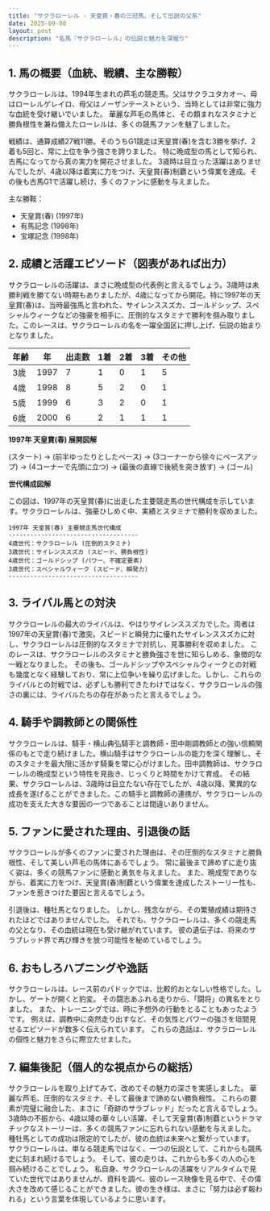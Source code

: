 ```yaml
---
title: "サクラローレル - 天皇賞・春の三冠馬、そして伝説の父系"
date: 2025-09-08
layout: post
description: "名馬『サクラローレル』の伝説と魅力を深堀り"
---
```


## 1. 馬の概要（血統、戦績、主な勝鞍）

サクラローレルは、1994年生まれの芦毛の競走馬。父はサクラユタカオー、母はローレルゲレイロ、母父はノーザンテーストという、当時としては非常に強力な血統を受け継いでいました。  華麗な芦毛の馬体と、その類まれなスタミナと勝負根性を兼ね備えたローレルは、多くの競馬ファンを魅了しました。

戦績は、通算成績27戦11勝。そのうちG1競走は天皇賞(春)を含む3勝を挙げ、2着も5回と、常に上位を争う強さを誇りました。  特に晩成型の馬として知られ、古馬になってから真の実力を開花させました。  3歳時は目立った活躍はありませんでしたが、4歳以降は着実に力をつけ、天皇賞(春)制覇という偉業を達成。その後も古馬G1で活躍し続け、多くのファンに感動を与えました。

主な勝鞍：

* 天皇賞(春) (1997年)
* 有馬記念 (1998年)
* 宝塚記念 (1998年)


## 2. 成績と活躍エピソード（図表があれば出力）

サクラローレルの活躍は、まさに晩成型の代表例と言えるでしょう。3歳時は未勝利戦を勝てない時期もありましたが、4歳になってから開花。特に1997年の天皇賞(春)は、当時最強馬と言われた、サイレンススズカ、ゴールドシップ、スペシャルウィークなどの強豪を相手に、圧倒的なスタミナで勝利を掴み取りました。このレースは、サクラローレルの名を一躍全国区に押し上げ、伝説の始まりとなりました。

| 年齢 | 年 | 出走数 | 1着 | 2着 | 3着 | その他 |
|---|---|---|---|---|---|---|
| 3歳 | 1997 | 7 | 1 | 0 | 1 | 5 |
| 4歳 | 1998 | 8 | 5 | 2 | 0 | 1 |
| 5歳 | 1999 | 6 | 3 | 2 | 0 | 1 |
| 6歳 | 2000 | 6 | 2 | 1 | 1 | 1 |


**1997年 天皇賞(春) 展開図解**

(スタート) → (前半ゆったりとしたペース) → (3コーナーから徐々にペースアップ) → (4コーナーで先頭に立つ) → (最後の直線で後続を突き放す) → (ゴール)


**世代構成図解**

この図は、1997年の天皇賞(春)に出走した主要競走馬の世代構成を示しています。サクラローレルは、強豪ひしめく中、実績とスタミナで勝利を収めました。

```
1997年 天皇賞(春) 主要競走馬世代構成
------------------------------------
4歳世代：サクラローレル (圧倒的スタミナ)
3歳世代：サイレンススズカ (スピード、勝負根性)
4歳世代：ゴールドシップ (パワー、不確定要素)
3歳世代：スペシャルウィーク (スピード、瞬発力)
------------------------------------
```

## 3. ライバル馬との対決

サクラローレルの最大のライバルは、やはりサイレンススズカでした。両者は1997年の天皇賞(春)で激突。スピードと瞬発力に優れたサイレンススズカに対し、サクラローレルは圧倒的なスタミナで対抗し、見事勝利を収めました。  このレースは、サクラローレルのスタミナと勝負強さを世に知らしめる、象徴的な一戦となりました。  その後も、ゴールドシップやスペシャルウィークとの対戦も幾度となく経験しており、常に上位争いを繰り広げました。しかし、これらのライバルとの対戦では、必ずしも勝利できたわけではなく、サクラローレルの強さの裏には、ライバルたちの存在があったと言えるでしょう。


## 4. 騎手や調教師との関係性

サクラローレルは、騎手・横山典弘騎手と調教師・田中剛調教師との強い信頼関係のもとで走り続けました。横山騎手はサクラローレルの能力を深く理解し、そのスタミナを最大限に活かす騎乗を常に心がけました。田中調教師は、サクラローレルの晩成型という特性を見抜き、じっくりと時間をかけて育成。  その結果、サクラローレルは、3歳時は目立たない存在でしたが、4歳以降、驚異的な成長を遂げることができました。この騎手と調教師の連携が、サクラローレルの成功を支えた大きな要因の一つであることは間違いありません。


## 5. ファンに愛された理由、引退後の話

サクラローレルが多くのファンに愛された理由は、その圧倒的なスタミナと勝負根性、そして美しい芦毛の馬体にあるでしょう。  常に最後まで諦めずに走り抜く姿は、多くの競馬ファンに感動と勇気を与えました。  また、晩成型でありながら、着実に力をつけ、天皇賞(春)制覇という偉業を達成したストーリー性も、ファンを惹きつけた要因と言えるでしょう。

引退後は、種牡馬となりました。  しかし、残念ながら、その繁殖成績は期待されたほどではありませんでした。  それでも、サクラローレルは、多くの競走馬の父となり、その血統は現在も受け継がれています。  彼の遺伝子は、将来のサラブレッド界で再び輝きを放つ可能性を秘めているでしょう。


## 6. おもしろハプニングや逸話

サクラローレルは、レース前のパドックでは、比較的おとなしい性格でした。しかし、ゲートが開くと豹変。  その闘志あふれる走りから、「闘将」の異名をとりました。  また、トレーニングでは、時に予想外の行動をとることもあったようです。  例えば、調教中に突然走り出すなど、その気性とパワーの強さを垣間見せるエピソードが数多く伝えられています。  これらの逸話は、サクラローレルの個性と魅力をさらに際立たせました。


## 7. 編集後記（個人的な視点からの総括）

サクラローレルを取り上げてみて、改めてその魅力の深さを実感しました。  華麗な芦毛、圧倒的なスタミナ、そして最後まで諦めない勝負根性。  これらの要素が完璧に融合した、まさに「奇跡のサラブレッド」だったと言えるでしょう。  3歳時の不振から、4歳以降の華々しい活躍、そして天皇賞(春)制覇というドラマチックなストーリーは、多くの競馬ファンに忘れられない感動を与えました。  種牡馬としての成功は限定的でしたが、彼の血統は未来へと繋がっています。  サクラローレルは、単なる競走馬ではなく、一つの伝説として、これからも競馬史に刻まれ続けるでしょう。  そして、彼の走りは、これからも多くの人の心を掴み続けることでしょう。  私自身、サクラローレルの活躍をリアルタイムで見ていた世代ではありませんが、資料を調べ、彼のレース映像を見る中で、その偉大さを改めて感じることができました。彼の生き様は、まさに「努力は必ず報われる」という言葉を体現しているように思います。
